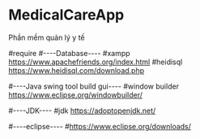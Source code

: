 # MedicalCareApp
Phần mềm quản lý y tế

#require 
#----Database----
#xampp https://www.apachefriends.org/index.html
#heidisql https://www.heidisql.com/download.php

#----Java swing tool build gui----
#window builder https://www.eclipse.org/windowbuilder/

#----JDK----
#jdk https://adoptopenjdk.net/

#----eclipse----
#https://www.eclipse.org/downloads/

